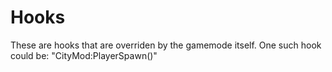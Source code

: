 # Hooks

These are hooks that are overriden by the gamemode itself. One such hook could be: "CityMod:PlayerSpawn()"